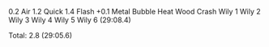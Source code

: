 0.2 Air
1.2 Quick
1.4 Flash
+0.1 Metal
Bubble
Heat
Wood
Crash
Wily 1
Wily 2
Wily 3
Wily 4
Wily 5
Wily 6 (29:08.4)

Total: 2.8 (29:05.6)
